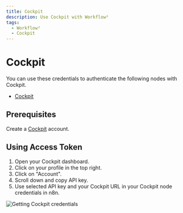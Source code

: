 ```yaml
---
title: Cockpit
description: Use Cockpit with Workflow²
tags:
  - Workflow²
  - Cockpit
---
```

# Cockpit

You can use these credentials to authenticate the following nodes with Cockpit.
- [Cockpit](/workflow/integrations/nodes/n8n-nodes-base.cockpit/)

## Prerequisites

Create a [Cockpit](https://www.getcockpit.com/) account.

## Using Access Token

1. Open your Cockpit dashboard.
2. Click on your profile in the top right.
3. Click on "Account".
4. Scroll down and copy API key.
5. Use selected API key and your Cockpit URL in your Cockpit node credentials in n8n.


![Getting Cockpit credentials](/_images/integrations/credentials/cockpit/using-access-token.gif)
